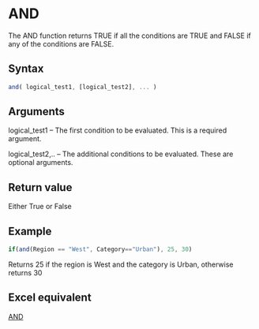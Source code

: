 # AND

The AND function returns TRUE if all the conditions are TRUE and FALSE if any of the conditions are FALSE.

## Syntax

```javascript
and( logical_test1, [logical_test2], ... )
```

## Arguments

logical\_test1 – The first condition to be evaluated. This is a required argument.

logical\_test2,.. – The additional conditions to be evaluated. These are optional arguments.

## **Return value**

Either True or False

## **Example**

```javascript
if(and(Region == "West", Category=="Urban"), 25, 30)
```

Returns 25 if the region is West and the category is Urban, otherwise returns 30

## **Excel equivalent**

[AND](https://support.microsoft.com/en-us/office/and-function-5f19b2e8-e1df-4408-897a-ce285a19e9d9)

